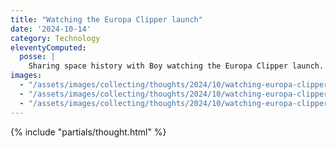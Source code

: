 ```yaml
---
title: "Watching the Europa Clipper launch"
date: '2024-10-14'
category: Technology
eleventyComputed:
  posse: |
    Sharing space history with Boy watching the Europa Clipper launch. I’m very tempted to carry on the fun and re-watch Europa Report after dinner https://benjamin.parry.is/watching/#europa-report
images:
  - "/assets/images/collecting/thoughts/2024/10/watching-europa-clipper-report-01.jpg"
  - "/assets/images/collecting/thoughts/2024/10/watching-europa-clipper-report-02.jpg"
  - "/assets/images/collecting/thoughts/2024/10/watching-europa-clipper-report-03.jpg"
---
```


{% include "partials/thought.html" %}